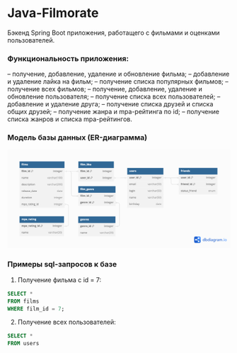 # Java-Filmorate
Бэкенд Spring Boot приложения, работащего с фильмами и оценками пользователей.

### Функциональность приложения:
– получение, добавление, удаление и обновление фильма;
– добавление и удаление лайка на фильм;
– получение списка популярных фильмов;
– получение всех фильмов;
– получение, добавление, удаление и обновление пользователя;
– получение списка всех пользователей;
– добавление и удаление друга;
– получение списка друзей и списка общих друзей;
– получение жанра и mpa-рейтинга по id;
– получение списка жанров и списка mpa-рейтингов.

### Модель базы данных (ER-диаграмма)

![Модель базы данных](ER-диаграмма.png)

### Примеры sql-запросов к базе

1. Получение фильма с id = 7:
```sql
SELECT *
FROM films
WHERE film_id = 7;
```
2. Получение всех пользователей:
```sql
SELECT *
FROM users
```
